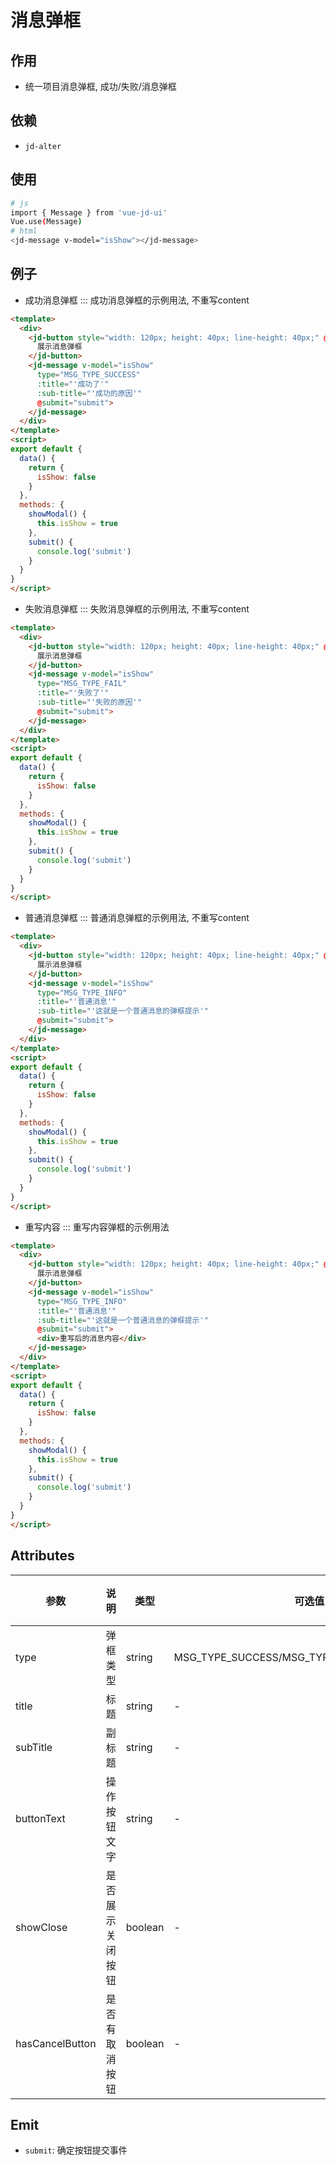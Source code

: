 # 消息弹框

## 作用
- 统一项目消息弹框, 成功/失败/消息弹框

## 依赖
- `jd-alter`

## 使用

```bash
# js
import { Message } from 'vue-jd-ui'
Vue.use(Message)
# html
<jd-message v-model="isShow"></jd-message>
```
## 例子

- 成功消息弹框
::: 成功消息弹框的示例用法, 不重写content
```html
<template>
  <div>
    <jd-button style="width: 120px; height: 40px; line-height: 40px;" @click="showModal">
      展示消息弹框
    </jd-button>
    <jd-message v-model="isShow"
      type="MSG_TYPE_SUCCESS"
      :title="'成功了'"
      :sub-title="'成功的原因'"
      @submit="submit">
    </jd-message>
  </div>
</template>
<script>
export default {
  data() {
    return {
      isShow: false
    }
  },
  methods: {
    showModal() {
      this.isShow = true
    },
    submit() {
      console.log('submit')
    }
  }
}
</script>
```

- 失败消息弹框
::: 失败消息弹框的示例用法, 不重写content
```html
<template>
  <div>
    <jd-button style="width: 120px; height: 40px; line-height: 40px;" @click="showModal">
      展示消息弹框
    </jd-button>
    <jd-message v-model="isShow"
      type="MSG_TYPE_FAIL"
      :title="'失败了'"
      :sub-title="'失败的原因'"
      @submit="submit">
    </jd-message>
  </div>
</template>
<script>
export default {
  data() {
    return {
      isShow: false
    }
  },
  methods: {
    showModal() {
      this.isShow = true
    },
    submit() {
      console.log('submit')
    }
  }
}
</script>
```

- 普通消息弹框
::: 普通消息弹框的示例用法, 不重写content
```html
<template>
  <div>
    <jd-button style="width: 120px; height: 40px; line-height: 40px;" @click="showModal">
      展示消息弹框
    </jd-button>
    <jd-message v-model="isShow"
      type="MSG_TYPE_INFO"
      :title="'普通消息'"
      :sub-title="'这就是一个普通消息的弹框提示'"
      @submit="submit">
    </jd-message>
  </div>
</template>
<script>
export default {
  data() {
    return {
      isShow: false
    }
  },
  methods: {
    showModal() {
      this.isShow = true
    },
    submit() {
      console.log('submit')
    }
  }
}
</script>
```

- 重写内容
::: 重写内容弹框的示例用法
```html
<template>
  <div>
    <jd-button style="width: 120px; height: 40px; line-height: 40px;" @click="showModal">
      展示消息弹框
    </jd-button>
    <jd-message v-model="isShow"
      type="MSG_TYPE_INFO"
      :title="'普通消息'"
      :sub-title="'这就是一个普通消息的弹框提示'"
      @submit="submit">
      <div>重写后的消息内容</div>
    </jd-message>
  </div>
</template>
<script>
export default {
  data() {
    return {
      isShow: false
    }
  },
  methods: {
    showModal() {
      this.isShow = true
    },
    submit() {
      console.log('submit')
    }
  }
}
</script>
```

## Attributes
| 参数      | 说明          | 类型      | 可选值                           | 默认值  |
|---------- |-------------- |---------- |--------------------------------  |-------- |
| type     | 弹框类型     | string | MSG_TYPE_SUCCESS/MSG_TYPE_FAIL/MSG_TYPE_INFO | '' |
| title    | 标题         | string | - | '' |
| subTitle        | 副标题         | string | - | '' |
| buttonText      | 操作按钮文字    | string | - | '确定' |
| showClose       | 是否展示关闭按钮 | boolean | - | true |
| hasCancelButton | 是否有取消按钮   | boolean | - | true |

## Emit
- `submit`: 确定按钮提交事件
